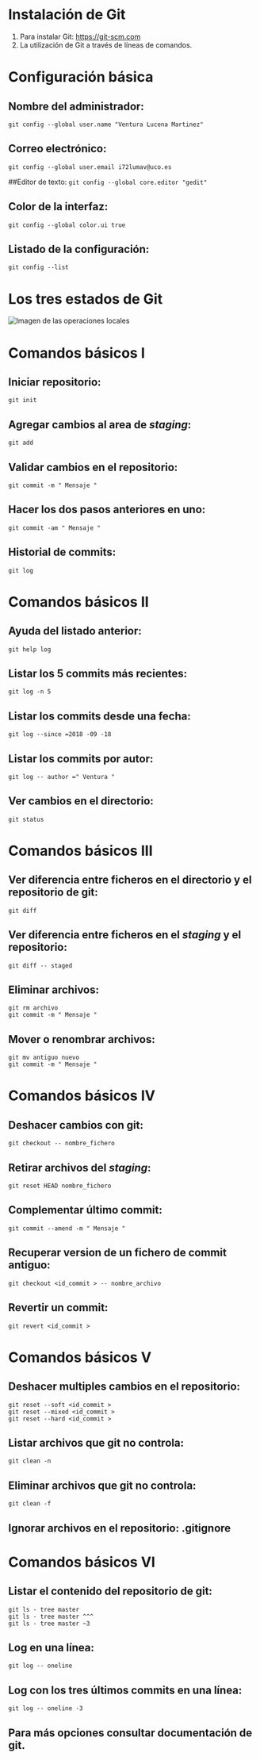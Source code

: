 # Instalación de Git
1. Para instalar Git: https://git-scm.com
2. La utilización de Git a través de líneas de comandos.

# Configuración básica

## Nombre del administrador:
`git config --global user.name "Ventura Lucena Martinez"`

## Correo electrónico:
`git config --global user.email i72lumav@uco.es`

##Editor de texto:
`git config --global core.editor "gedit"`

## Color de la interfaz:
`git config --global color.ui true`

## Listado de la configuración:
`git config --list`

# Los tres estados de Git

![Imagen de las operaciones locales](https://www.uco.es/aulasoftwarelibre/curso-de-git/images/git-estados.png)

# Comandos básicos I

## Iniciar repositorio:
`git init`

## Agregar cambios al area de *staging*:
`git add`

## Validar cambios en el repositorio:
`git commit -m " Mensaje "`

## Hacer los dos pasos anteriores en uno:
`git commit -am " Mensaje "`

## Historial de commits:
`git log`

# Comandos básicos II

## Ayuda del listado anterior:
`git help log`

## Listar los 5 commits más recientes:
`git log -n 5`

## Listar los commits desde una fecha:
`git log --since =2018 -09 -18`

## Listar los commits por autor:
`git log -- author =" Ventura "`

## Ver cambios en el directorio:
`git status`

# Comandos básicos III

## Ver diferencia entre ficheros en el directorio y el repositorio de git:
`git diff`

## Ver diferencia entre ficheros en el *staging* y el repositorio:
`git diff -- staged`

## Eliminar archivos:
~~~
git rm archivo
git commit -m " Mensaje "
~~~

## Mover o renombrar archivos:
~~~
git mv antiguo nuevo
git commit -m " Mensaje "
~~~

# Comandos básicos IV

## Deshacer cambios con git:
`git checkout -- nombre_fichero`

## Retirar archivos del *staging*:
`git reset HEAD nombre_fichero`

## Complementar último commit:
`git commit --amend -m " Mensaje "`

## Recuperar version de un fichero de commit antiguo:
`git checkout <id_commit > -- nombre_archivo`

## Revertir un commit:
`git revert <id_commit >`

# Comandos básicos V

## Deshacer multiples cambios en el repositorio:
~~~
git reset --soft <id_commit >
git reset --mixed <id_commit >
git reset --hard <id_commit >
~~~

## Listar archivos que git no controla:
`git clean -n`

## Eliminar archivos que git no controla:
`git clean -f`

## Ignorar archivos en el repositorio: .gitignore

# Comandos básicos VI

## Listar el contenido del repositorio de git:
~~~
git ls - tree master
git ls - tree master ^^^
git ls - tree master ~3
~~~

## Log en una línea:
`git log -- oneline`

## Log con los tres últimos commits en una línea:
`git log -- oneline -3`

## Para más opciones consultar documentación de git.
